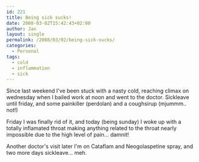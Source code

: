 ```yaml
---
id: 221
title: Being sick sucks!
date: 2008-03-02T15:42:43+02:00
author: Jan
layout: single
permalink: /2008/03/02/being-sick-sucks/
categories:
  - Personal
tags:
  - cold
  - inflammation
  - sick
---
```

Since last weekend I've been stuck with a nasty cold, reaching climax on wednesday when I bailed work at noon and went to the doctor. Sickleave until friday, and some painkiller (perdolan) and a coughsirup (mjummm.. not!)

Friday I was finally rid of it, and today (being sunday) I woke up with a totally inflamated throat making anything related to the throat nearly impossible due to the high level of pain... damnit!

Another doctor's visit later I'm on Cataflam and Neogolaspetine spray, and two more days sickleave... meh.